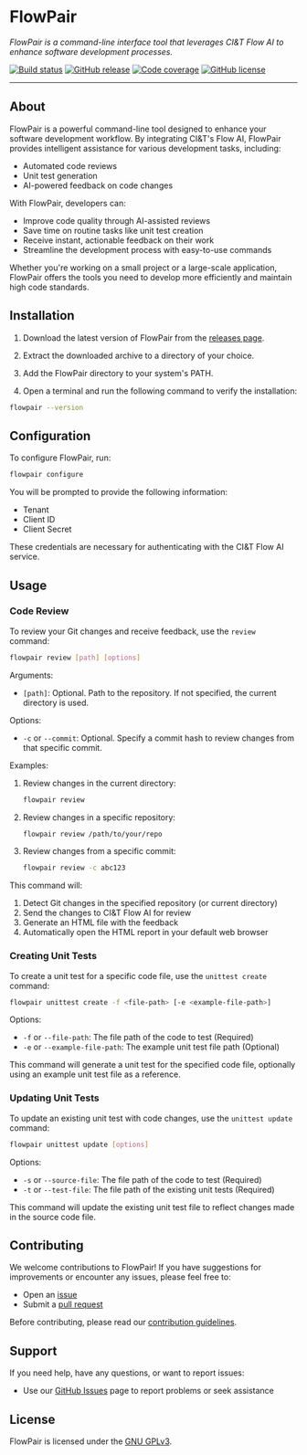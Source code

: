 # FlowPair

_FlowPair is a command-line interface tool that leverages CI&T Flow AI to enhance software development processes._

[![Build status](https://github.com/skarllot/flow-pair/actions/workflows/dotnet.yml/badge.svg?branch=main)](https://github.com/skarllot/flow-pair/actions)
[![GitHub release](https://img.shields.io/github/v/release/skarllot/flow-pair)](https://github.com/skarllot/flow-pair/releases)
[![Code coverage](https://codecov.io/gh/skarllot/flow-pair/graph/badge.svg?token=XQ7SBGPS89)](https://codecov.io/gh/skarllot/flow-pair)
[![GitHub license](https://img.shields.io/badge/license-MIT-blue.svg?style=flat)](https://raw.githubusercontent.com/skarllot/flow-pair/main/LICENSE)

<hr />

## About

FlowPair is a powerful command-line tool designed to enhance your software development workflow. By integrating CI&T's Flow AI, FlowPair provides intelligent assistance for various development tasks, including:

- Automated code reviews
- Unit test generation
- AI-powered feedback on code changes

With FlowPair, developers can:

- Improve code quality through AI-assisted reviews
- Save time on routine tasks like unit test creation
- Receive instant, actionable feedback on their work
- Streamline the development process with easy-to-use commands

Whether you're working on a small project or a large-scale application, FlowPair offers the tools you need to develop more efficiently and maintain high code standards.

## Installation

1. Download the latest version of FlowPair from the [releases page](https://github.com/skarllot/flow-pair/releases).

2. Extract the downloaded archive to a directory of your choice.

3. Add the FlowPair directory to your system's PATH.

4. Open a terminal and run the following command to verify the installation:

```bash
flowpair --version
```

## Configuration

To configure FlowPair, run:

```bash
flowpair configure
```

You will be prompted to provide the following information:

- Tenant
- Client ID
- Client Secret

These credentials are necessary for authenticating with the CI&T Flow AI service.

## Usage

### Code Review

To review your Git changes and receive feedback, use the `review` command:

```bash
flowpair review [path] [options]
```

Arguments:
- `[path]`: Optional. Path to the repository. If not specified, the current directory is used.

Options:
- `-c` or `--commit`: Optional. Specify a commit hash to review changes from that specific commit.

Examples:
1. Review changes in the current directory:
   ```bash
   flowpair review
   ```

2. Review changes in a specific repository:
   ```bash
   flowpair review /path/to/your/repo
   ```

3. Review changes from a specific commit:
   ```bash
   flowpair review -c abc123
   ```

This command will:
1. Detect Git changes in the specified repository (or current directory)
2. Send the changes to CI&T Flow AI for review
3. Generate an HTML file with the feedback
4. Automatically open the HTML report in your default web browser

### Creating Unit Tests

To create a unit test for a specific code file, use the `unittest create` command:

```bash
flowpair unittest create -f <file-path> [-e <example-file-path>]
```

Options:
- `-f` or `--file-path`: The file path of the code to test (Required)
- `-e` or `--example-file-path`: The example unit test file path (Optional)

This command will generate a unit test for the specified code file, optionally using an example unit test file as a reference.

### Updating Unit Tests

To update an existing unit test with code changes, use the `unittest update` command:

```bash
flowpair unittest update [options]
```

Options:
- `-s` or `--source-file`: The file path of the code to test (Required)
- `-t` or `--test-file`: The file path of the existing unit tests (Required)

This command will update the existing unit test file to reflect changes made in the source code file.

## Contributing

We welcome contributions to FlowPair! If you have suggestions for improvements or encounter any issues, please feel free to:

- Open an [issue](https://github.com/skarllot/flow-pair/issues)
- Submit a [pull request](https://github.com/skarllot/flow-pair/pulls)

Before contributing, please read our [contribution guidelines](CONTRIBUTING.md).

## Support

If you need help, have any questions, or want to report issues:

- Use our [GitHub Issues](https://github.com/skarllot/flow-pair/issues) page to report problems or seek assistance

## License

FlowPair is licensed under the [GNU GPLv3](./LICENSE).
